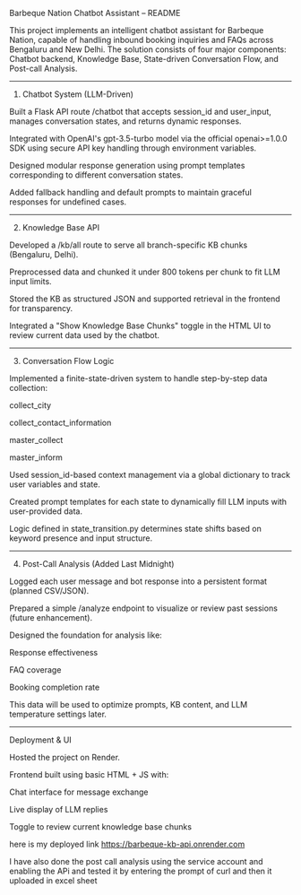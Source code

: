 Barbeque Nation Chatbot Assistant – README

This project implements an intelligent chatbot assistant for Barbeque Nation, capable of handling inbound booking inquiries and FAQs across Bengaluru and New Delhi. The solution consists of four major components: Chatbot backend, Knowledge Base, State-driven Conversation Flow, and Post-call Analysis.


---

1. Chatbot System (LLM-Driven)

Built a Flask API route /chatbot that accepts session_id and user_input, manages conversation states, and returns dynamic responses.

Integrated with OpenAI's gpt-3.5-turbo model via the official openai>=1.0.0 SDK using secure API key handling through environment variables.

Designed modular response generation using prompt templates corresponding to different conversation states.

Added fallback handling and default prompts to maintain graceful responses for undefined cases.



---

2. Knowledge Base API

Developed a /kb/all route to serve all branch-specific KB chunks (Bengaluru, Delhi).

Preprocessed data and chunked it under 800 tokens per chunk to fit LLM input limits.

Stored the KB as structured JSON and supported retrieval in the frontend for transparency.

Integrated a "Show Knowledge Base Chunks" toggle in the HTML UI to review current data used by the chatbot.



---

3. Conversation Flow Logic

Implemented a finite-state-driven system to handle step-by-step data collection:

collect_city

collect_contact_information

master_collect

master_inform


Used session_id-based context management via a global dictionary to track user variables and state.

Created prompt templates for each state to dynamically fill LLM inputs with user-provided data.

Logic defined in state_transition.py determines state shifts based on keyword presence and input structure.



---

4. Post-Call Analysis (Added Last Midnight)

Logged each user message and bot response into a persistent format (planned CSV/JSON).

Prepared a simple /analyze endpoint to visualize or review past sessions (future enhancement).

Designed the foundation for analysis like:

Response effectiveness

FAQ coverage

Booking completion rate


This data will be used to optimize prompts, KB content, and LLM temperature settings later.



---

Deployment & UI

Hosted the project on Render.

Frontend built using basic HTML + JS with:

Chat interface for message exchange

Live display of LLM replies

Toggle to review current knowledge base chunks


here is my deployed link
https://barbeque-kb-api.onrender.com

I have also done the post call analysis using the service account and enabling the APi and tested it by entering the prompt of curl and then it uploaded in excel sheet
